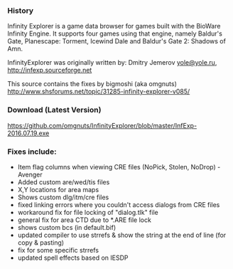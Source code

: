 ### History 

Infinity Explorer is a game data browser for games built with the BioWare
Infinity Engine. It supports four games using that engine, namely
Baldur's Gate, Planescape: Torment, Icewind Dale and Baldur's Gate 2: Shadows
of Amn.

InfinityExplorer was originally written by:
Dmitry Jemerov <yole@yole.ru>, http://infexp.sourceforge.net

This source contains the fixes by bigmoshi (aka omgnuts)
http://www.shsforums.net/topic/31285-infinity-explorer-v085/

### Download (Latest Version)
https://github.com/omgnuts/InfinityExplorer/blob/master/InfExp-2016.07.19.exe

### Fixes include:
* Item flag columns when viewing CRE files (NoPick, Stolen, NoDrop) - Avenger
* Added custom are/wed/tis files
* X,Y locations for area maps
* Shows custom dlg/itm/cre files
* fixed linking errors where you couldn't access dialogs from CRE files
* workaround fix for file locking of "dialog.tlk" file
* general fix for area CTD due to *.ARE file lock
* shows custom bcs (in default.bif)
* updated compiler to use strrefs & show the string at the end of line (for copy & pasting)
* fix for some specific strrefs
* updated spell effects based on IESDP
